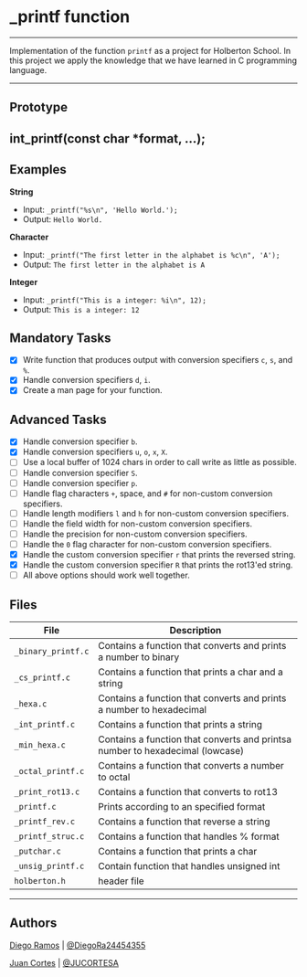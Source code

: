 # _printf function
------------

Implementation of the function `printf` as a project for Holberton School. In this project we apply the knowledge that we have learned  in C programming language.

---
## Prototype
int_printf(const char *format, ...);
---
## Examples
**String**
* Input: ```_printf("%s\n", 'Hello World.');```
* Output: ```Hello World.```

**Character**
* Input: ```_printf("The first letter in the alphabet is %c\n", 'A');```
* Output: ```The first letter in the alphabet is A```

**Integer**
* Input: ```_printf("This is a integer: %i\n", 12);```
* Output: ```This is a integer: 12```

## Mandatory Tasks
- [x] Write function that produces output with conversion specifiers ```c```, ```s```, and ```%```.
- [x] Handle conversion specifiers ```d```, ```i```.
- [x] Create a man page for your function.
## Advanced Tasks
- [x] Handle conversion specifier ```b```.
- [x] Handle conversion specifiers ```u```, ```o```, ```x```, ```X```.
- [ ] Use a local buffer of 1024 chars in order to call write as little as possible.
- [ ] Handle conversion specifier ```S```.
- [ ] Handle conversion specifier ```p```.
- [ ] Handle flag characters ```+```, space, and ```#``` for non-custom conversion specifiers.
- [ ] Handle length modifiers ```l``` and ```h``` for non-custom conversion specifiers.
- [ ] Handle the field width for non-custom conversion specifiers.
- [ ] Handle the precision for non-custom conversion specifiers.
- [ ] Handle the ```0``` flag character for non-custom conversion specifiers.
- [x] Handle the custom conversion specifier ```r``` that prints the reversed string.
- [x] Handle the custom conversion specifier ```R``` that prints the rot13'ed string.
- [ ] All above options should work well together.

## Files
File | Description
--- | ---
`_binary_printf.c` | Contains a function that converts and prints a number to binary
`_cs_printf.c` | Contains a function that prints a char and a string
`_hexa.c` | Contains a function that converts and prints a number to hexadecimal
`_int_printf.c` | Contains a function that prints a string
`_min_hexa.c` | Contains a function that converts and printsa number to hexadecimal (lowcase)
`_octal_printf.c` | Contains a function that converts a number to octal
`_print_rot13.c` | Contains a function that converts to rot13
`_printf.c` | Prints according to an specified format
`_printf_rev.c` | Contains a function that reverse a string
`_printf_struc.c` | Contains a function that handles % format
`_putchar.c` | Contains a function that prints a char
`_unsig_printf.c` | Contain function that handles unsigned int
`holberton.h` | header file
---
## Authors
[Diego Ramos](https://github.com/DiegoRmsR) | [@DiegoRa24454355](https://twitter.com/DiegoRa24454355)

[Juan Cortes](https://github.com/JUCORTESA) | [@JUCORTESA](https://twitter.com/JUCORTESA)

